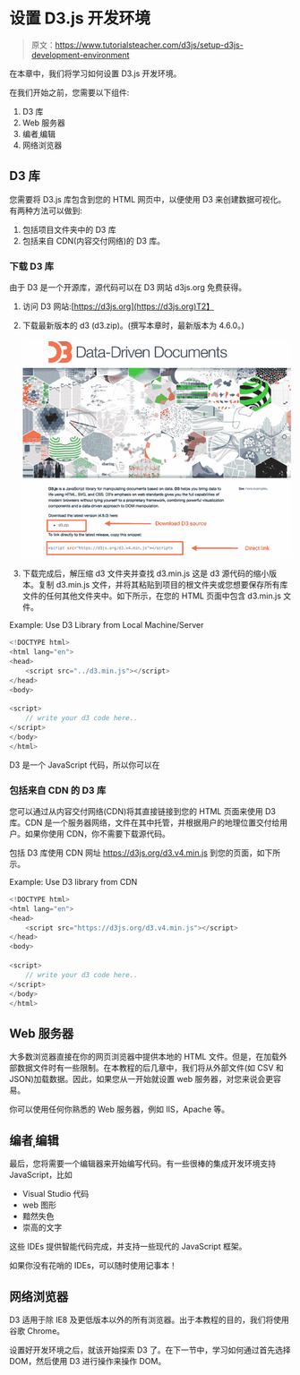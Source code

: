 # 设置 D3.js 开发环境

> 原文：<https://www.tutorialsteacher.com/d3js/setup-d3js-development-environment>

在本章中，我们将学习如何设置 D3.js 开发环境。

在我们开始之前，您需要以下组件:

1.  D3 库
2.  Web 服务器
3.  编者ˌ编辑
4.  网络浏览器

## D3 库

您需要将 D3.js 库包含到您的 HTML 网页中，以便使用 D3 来创建数据可视化。有两种方法可以做到:

1.  包括项目文件夹中的 D3 库
2.  包括来自 CDN(内容交付网络)的 D3 库。

### 下载 D3 库

由于 D3 是一个开源库，源代码可以在 D3 网站 d3js.org 免费获得。

1.  访问 D3 网站:[https://d3js.org](https://d3js.org)T2】
2.  下载最新版本的 d3 (d3.zip)。(撰写本章时，最新版本为 4.6.0。)

    [![](img/916edc9c2a82bd63a5cf009ef5b060fe.png)](../../Content/images/d3js/d3js.png)

3.  下载完成后，解压缩 d3 文件夹并查找 d3.min.js 这是 d3 源代码的缩小版本。复制 d3.min.js 文件，并将其粘贴到项目的根文件夹或您想要保存所有库文件的任何其他文件夹中。如下所示，在您的 HTML 页面中包含 d3.min.js 文件。

Example: Use D3 Library from Local Machine/Server

```js
<!DOCTYPE html>
<html lang="en">
<head>
    <script src="../d3.min.js"></script>
</head>
<body>

<script>
    // write your d3 code here.. 
</script>
</body>
</html>
```

D3 是一个 JavaScript 代码，所以你可以在

### 包括来自 CDN 的 D3 库

您可以通过从内容交付网络(CDN)将其直接链接到您的 HTML 页面来使用 D3 库。CDN 是一个服务器网络，文件在其中托管，并根据用户的地理位置交付给用户。如果你使用 CDN，你不需要下载源代码。

包括 D3 库使用 CDN 网址 https://d3js.org/d3.v4.min.js 到您的页面，如下所示。

Example: Use D3 library from CDN

```js
<!DOCTYPE html>
<html lang="en">
<head>
    <script src="https://d3js.org/d3.v4.min.js"></script>
</head>
<body>

<script>
    // write your d3 code here.. 
</script>
</body>
</html>
```

## Web 服务器

大多数浏览器直接在你的网页浏览器中提供本地的 HTML 文件。但是，在加载外部数据文件时有一些限制。在本教程的后几章中，我们将从外部文件(如 CSV 和 JSON)加载数据。因此，如果您从一开始就设置 web 服务器，对您来说会更容易。

你可以使用任何你熟悉的 Web 服务器，例如 IIS，Apache 等。

## 编者ˌ编辑

最后，您将需要一个编辑器来开始编写代码。有一些很棒的集成开发环境支持 JavaScript，比如

*   Visual Studio 代码
*   web 图形
*   黯然失色
*   崇高的文字

这些 IDEs 提供智能代码完成，并支持一些现代的 JavaScript 框架。

如果你没有花哨的 IDEs，可以随时使用记事本！

## 网络浏览器

D3 适用于除 IE8 及更低版本以外的所有浏览器。出于本教程的目的，我们将使用谷歌 Chrome。

设置好开发环境之后，就该开始探索 D3 了。在下一节中，学习如何通过首先选择 DOM，然后使用 D3 进行操作来操作 DOM。